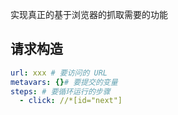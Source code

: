 实现真正的基于浏览器的抓取需要的功能

## 请求构造

```yaml
url: xxx # 要访问的 URL
metavars: {}# 要提交的变量
steps: # 要循环运行的步骤
  - click: //*[id="next"]
```